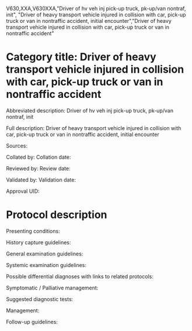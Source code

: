 V630,XXA,V630XXA,"Driver of hv veh inj pick-up truck, pk-up/van nontraf, init", "Driver of heavy transport vehicle injured in collision with car, pick-up truck or van in nontraffic accident, initial encounter","Driver of heavy transport vehicle injured in collision with car, pick-up truck or van in nontraffic accident"
# Category title: Driver of heavy transport vehicle injured in collision with car, pick-up truck or van in nontraffic accident

Abbreviated description: Driver of hv veh inj pick-up truck, pk-up/van nontraf, init

Full description: Driver of heavy transport vehicle injured in collision with car, pick-up truck or van in nontraffic accident, initial encounter

Sources:

Collated by:
Collation date:

Reviewed by:
Review date:

Validated by:
Validation date:

Approval UID:

# Protocol description

Presenting conditions:

History capture guidelines:

General examination guidelines:

Systemic examination guidelines:

Possible differential diagnoses with links to related protocols:

Symptomatic / Palliative management:

Suggested diagnostic tests:

Management:

Follow-up guidelines:
